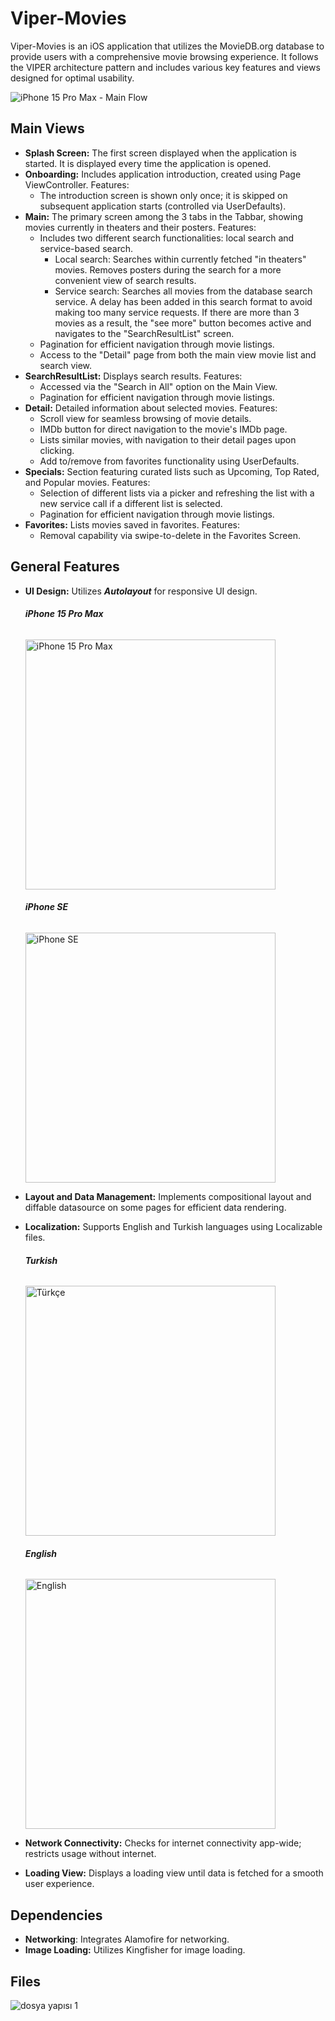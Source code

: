 # Viper-Movies
Viper-Movies is an iOS application that utilizes the MovieDB.org database to provide users with a comprehensive movie browsing experience. It follows the VIPER architecture pattern and includes various key features and views designed for optimal usability.

![iPhone 15 Pro Max - Main Flow](https://github.com/user-attachments/assets/01ae383c-03ea-4da0-bf29-1ce75c894daa)

## Main Views
* **Splash Screen:** The first screen displayed when the application is started. It is displayed every time the application is opened.
* **Onboarding:** Includes application introduction, created using Page ViewController. Features:
    * The introduction screen is shown only once; it is skipped on subsequent application starts (controlled via UserDefaults).
* **Main:** The primary screen among the 3 tabs in the Tabbar, showing movies currently in theaters and their posters. Features:
    * Includes two different search functionalities: local search and service-based search.
        * Local search: Searches within currently fetched "in theaters" movies. Removes posters during the search for a more convenient view of search results.
        * Service search: Searches all movies from the database search service. A delay has been added in this search format to avoid making too many service requests. If there are more than 3 movies as a result, the "see more" button becomes active and navigates to the "SearchResultList" screen.
    * Pagination for efficient navigation through movie listings.
    * Access to the "Detail" page from both the main view movie list and search view.
* **SearchResultList:** Displays search results. Features:
    * Accessed via the "Search in All" option on the Main View.
    * Pagination for efficient navigation through movie listings.
* **Detail:** Detailed information about selected movies. Features:
    * Scroll view for seamless browsing of movie details.
    * IMDb button for direct navigation to the movie's IMDb page.
    * Lists similar movies, with navigation to their detail pages upon clicking.
    * Add to/remove from favorites functionality using UserDefaults.
* **Specials:** Section featuring curated lists such as Upcoming, Top Rated, and Popular movies. Features:
    * Selection of different lists via a picker and refreshing the list with a new service call if a different list is selected.
    * Pagination for efficient navigation through movie listings.
* **Favorites:** Lists movies saved in favorites. Features:
    * Removal capability via swipe-to-delete in the Favorites Screen.

## General Features
* **UI Design:** Utilizes ***Autolayout*** for responsive UI design.
  
   ###### **iPhone 15 Pro Max**
   <img src="https://github.com/user-attachments/assets/bb483338-5aee-4cd4-a732-2a1a804c015c" alt="iPhone 15 Pro Max" width="400"/>

   ###### **iPhone SE**
   <img src="https://github.com/user-attachments/assets/4d4b7258-2148-4cd0-9cbe-4d4240c05889" alt="iPhone SE" width="400"/>

* **Layout and Data Management:** Implements compositional layout and diffable datasource on some pages for efficient data rendering.
* **Localization:** Supports English and Turkish languages using Localizable files.

   ###### **Turkish**
   <img src="https://github.com/user-attachments/assets/38dbb352-5504-4b94-b9f5-cbf0ea3ac90b" alt="Türkçe" width="400"/>


   ###### **English**
   <img src="https://github.com/user-attachments/assets/d950b047-54a8-46af-8885-8ffb50b18839" alt="English" width="400"/>

* **Network Connectivity:** Checks for internet connectivity app-wide; restricts usage without internet.
* **Loading View:** Displays a loading view until data is fetched for a smooth user experience.

## Dependencies
* **Networking**: Integrates Alamofire for networking.
* **Image Loading:** Utilizes Kingfisher for image loading.
  
## Files
![dosya yapısı 1](https://github.com/user-attachments/assets/33897425-04a5-43c7-8d5f-401f60cd0aac)


